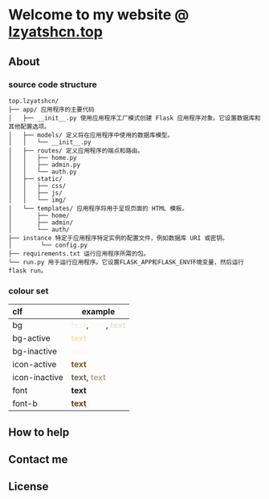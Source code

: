 # Welcome to my website @ [lzyatshcn.top](https://www.lzyatshcn.top/)

## About

### source code structure
```text
top.lzyatshcn/
├── app/ 应用程序的主要代码
│   ├── __init__.py 使用应用程序工厂模式创建 Flask 应用程序对象。它设置数据库和其他配置选项。
│   ├── models/ 定义将在应用程序中使用的数据库模型。
│   │   └── __init__.py
│   ├── routes/ 定义应用程序的端点和路由。
│   │   ├── home.py
│   │   ├── admin.py
│   │   └── auth.py
│   ├── static/
│   │   ├── css/
│   │   ├── js/
│   │   └── img/
│   └── templates/ 应用程序将用于呈现页面的 HTML 模板。
│       ├── home/
│       ├── admin/
│       └── auth/
├── instance 特定于应用程序特定实例的配置文件，例如数据库 URI 或密钥。
│        └── config.py
├── requirements.txt 运行应用程序所需的包。
└── run.py 用于运行应用程序。它设置FLASK_APP和FLASK_ENV环境变量，然后运行flask run。
```
### colour set

| clf           | example                                                                                                                                        |
|:--------------|------------------------------------------------------------------------------------------------------------------------------------------------|
| bg            | <span style="color:#F7F0EA"><b>text</b></span>, <span style="color:#FDF8F2"><b>text</b></span>, <span style="color:#E8E1DB"><b>text</b></span> |
| bg-active     | <span style="color:#FADFB0"><b>text</b></span>                                                                                                 |
| bg-inactive   | <span style="color:#FCF7F1"><b>text</b></span>                                                                                                 |
| icon-active   | <span style="color:#75581F"><b>text</b></span>                                                                                                 |
| icon-inactive | <span style="color:#706A5E"><b>text</b></span>, <span style="color:#B3AA9B"><b>text</b></span>                                                 |
| font          | <span style="color:#241D17"><b>text</b></span>                                                                                                 |
| font-b        | <span style="color:#73331B"><b>text</b></span>                                                                                                 |

## How to help

## Contact me

## License
